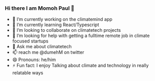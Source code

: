 ### Hi there I am Momoh Paul 👋


- 🔭 I’m currently working on the climatemind app
- 🌱 I’m currently learning React/Typescript
- 👯 I’m looking to collaborate on climatetech projects
- 🤔 I’m looking for help with getting a fulltime remote job in climate focused startups
- 💬 Ask me about climatetech
- 📫 reach me @dumehM on twitter
- 😄 Pronouns: he/him
- ⚡ Fun fact: I enjoy Talking about climate and technology in really relatable ways

